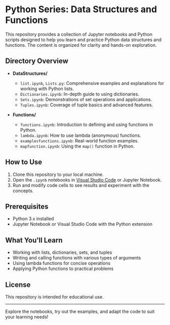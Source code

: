 # Python Series: Data Structures and Functions

This repository provides a collection of Jupyter notebooks and Python scripts designed to help you learn and practice Python data structures and functions. The content is organized for clarity and hands-on exploration.

## Directory Overview

- **DataStructures/**
  - `list.ipynb`, `Lists.py`: Comprehensive examples and explanations for working with Python lists.
  - `Dictionaries.ipynb`: In-depth guide to using dictionaries.
  - `Sets.ipynb`: Demonstrations of set operations and applications.
  - `Tuples.ipynb`: Coverage of tuple basics and advanced features.

- **Functions/**
  - `functions.ipynb`: Introduction to defining and using functions in Python.
  - `lambda.ipynb`: How to use lambda (anonymous) functions.
  - `examplesfunctions.ipynb`: Real-world function examples.
  - `mapfunction.ipynb`: Using the `map()` function in Python.

## How to Use

1. Clone this repository to your local machine.
2. Open the `.ipynb` notebooks in [Visual Studio Code](https://code.visualstudio.com/) or Jupyter Notebook.
3. Run and modify code cells to see results and experiment with the concepts.

## Prerequisites

- Python 3.x installed
- Jupyter Notebook or Visual Studio Code with the Python extension

## What You'll Learn

- Working with lists, dictionaries, sets, and tuples
- Writing and calling functions with various types of arguments
- Using lambda functions for concise operations
- Applying Python functions to practical problems

## License

This repository is intended for educational use.

---

Explore the notebooks, try out the examples, and adapt the code to suit your learning needs!